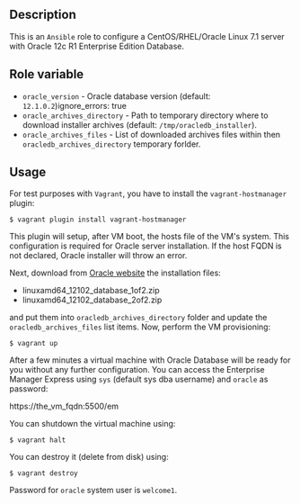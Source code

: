 ## Description

This is an `Ansible` role to configure a CentOS/RHEL/Oracle Linux 7.1 server with Oracle 12c R1 Enterprise Edition Database.

## Role variable

- `oracle_version` - Oracle database version (default: `12.1.0.2`)ignore_errors: true
- `oracle_archives_directory` - Path to temporary directory where to download installer archives (default: `/tmp/oracledb_installer`).
- `oracle_archives_files` - List of downloaded archives files within then `oracledb_archives_directory` temporary forlder.

## Usage

For test purposes with `Vagrant`, you have to install the `vagrant-hostmanager` plugin:

	$ vagrant plugin install vagrant-hostmanager

This plugin will setup, after VM boot, the hosts file of the VM's system. This configuration is required for Oracle server installation. If the host FQDN is not declared, Oracle installer will throw an error.

Next, download from [Oracle website](http://www.oracle.com/technetwork/database/enterprise-edition/downloads/database12c-linux-download-2240591.html) the installation files:

- linuxamd64_12102_database_1of2.zip
- linuxamd64_12102_database_2of2.zip

and put them into `oracledb_archives_directory` folder and update the `oracledb_archives_files` list items. Now, perform the VM provisioning:

	$ vagrant up

After a few minutes a virtual machine with Oracle Database will be ready for you without any further configuration. You can access the Enterprise Manager Express using `sys` (default sys dba username)  and `oracle` as password:

https://the_vm_fqdn:5500/em

You can shutdown the virtual machine using:

	$ vagrant halt

You can destroy it (delete from disk) using:

	$ vagrant destroy

Password for `oracle` system user is `welcome1`.
